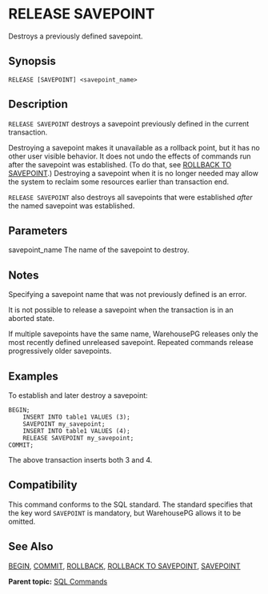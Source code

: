 # RELEASE SAVEPOINT 

Destroys a previously defined savepoint.

## <a id="section2"></a>Synopsis 

``` {#sql_command_synopsis}
RELEASE [SAVEPOINT] <savepoint_name>
```

## <a id="section3"></a>Description 

`RELEASE SAVEPOINT` destroys a savepoint previously defined in the current transaction.

Destroying a savepoint makes it unavailable as a rollback point, but it has no other user visible behavior. It does not undo the effects of commands run after the savepoint was established. \(To do that, see [ROLLBACK TO SAVEPOINT](ROLLBACK_TO_SAVEPOINT.html).\) Destroying a savepoint when it is no longer needed may allow the system to reclaim some resources earlier than transaction end.

`RELEASE SAVEPOINT` also destroys all savepoints that were established *after* the named savepoint was established.

## <a id="section4"></a>Parameters 

savepoint\_name
The name of the savepoint to destroy.

## <a id="section_notes"></a>Notes

Specifying a savepoint name that was not previously defined is an error.

It is not possible to release a savepoint when the transaction is in an aborted state.

If multiple savepoints have the same name, WarehousePG releases only the most recently defined unreleased savepoint. Repeated commands release progressively older savepoints.

## <a id="section5"></a>Examples 

To establish and later destroy a savepoint:

```
BEGIN;
    INSERT INTO table1 VALUES (3);
    SAVEPOINT my_savepoint;
    INSERT INTO table1 VALUES (4);
    RELEASE SAVEPOINT my_savepoint;
COMMIT;
```

The above transaction inserts both 3 and 4.

## <a id="section6"></a>Compatibility 

This command conforms to the SQL standard. The standard specifies that the key word `SAVEPOINT` is mandatory, but WarehousePG allows it to be omitted.

## <a id="section7"></a>See Also 

[BEGIN](BEGIN.html), [COMMIT](COMMIT.html), [ROLLBACK](ROLLBACK.html), [ROLLBACK TO SAVEPOINT](ROLLBACK_TO_SAVEPOINT.html), [SAVEPOINT](SAVEPOINT.html)

**Parent topic:** [SQL Commands](../sql_commands/sql_ref.html)

